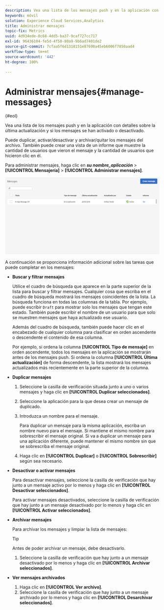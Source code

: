 ```yaml
---
description: Vea una lista de los mensajes push y en la aplicación con detalles sobre la última actualización y el estado activo o desactivado de cada mensaje.
keywords: móvil
solution: Experience Cloud Services,Analytics
title: Administrar mensajes
topic-fix: Metrics
uuid: 4d934ede-0c68-4dd5-ba37-9caf727cc717
exl-id: 96436104-fe5d-4f50-80a9-9b6ad7401de2
source-git-commit: 7cfaa5f6d1318151e87698a45eb6006f7850aad4
workflow-type: tm+mt
source-wordcount: '442'
ht-degree: 100%

---
```


# Administrar mensajes{#manage-messages}

{#eol}

Vea una lista de los mensajes push y en la aplicación con detalles sobre la última actualización y si los mensajes se han activado o desactivado.

Puede duplicar, activar/desactivar y archivar/quitar los mensajes del archivo. También puede crear una vista de un informe que muestre la cantidad de usuarios que vieron el mensaje y la cantidad de usuarios que hicieron clic en él.

Para administrar mensajes, haga clic en ***su nombre_aplicación*** > **[!UICONTROL Mensajería]** > **[!UICONTROL Administrar mensajes]**.

![](assets/manage_messages.png)

A continuación se proporciona información adicional sobre las tareas que puede completar en los mensajes:

* **Buscar y filtrar mensajes**

   Utilice el cuadro de búsqueda que aparece en la parte superior de la lista para buscar y filtrar mensajes. Cualquier cosa que escriba en el cuadro de búsqueda mostrará los mensajes coincidentes de la lista. La búsqueda funciona en todas las columnas de la tabla. Por ejemplo, puede escribir  `Draft` para mostrar solo los mensajes que tengan este estado. También puede escribir el nombre de un usuario para que solo se muestren mensajes que haya actualizado ese usuario.

   Además del cuadro de búsqueda, también puede hacer clic en el encabezado de cualquier columna para clasificar en orden ascendente o descendente el contenido de esa columna.

   Por ejemplo, si ordena la columna **[!UICONTROL Tipo de mensaje]** en orden ascendente, todos los mensajes en la aplicación se mostrarán antes de los mensajes push. Si ordena la columna **[!UICONTROL Última actualización]** de forma descendente, la lista mostrará los mensajes actualizados más recientemente en la parte superior de la columna.

* **Duplicar mensajes**

   1. Seleccione la casilla de verificación situada junto a uno o varios mensajes y haga clic en **[!UICONTROL Duplicar seleccionados]**.
   1. Seleccione la aplicación para la que desea crear un mensaje de duplicado.
   1. Introduzca un nombre para el mensaje.

      Para duplicar un mensaje para la misma aplicación, escriba un nombre nuevo para el mensaje. Si mantiene el mismo nombre para sobrescribir el mensaje original. Si va a duplicar un mensaje para una aplicación diferente, puede mantener el mismo nombre sin que se sobrescriba el mensaje original.

   1. Haga clic en **[!UICONTROL Duplicar]** o **[!UICONTROL Sobrescribir]** según sea necesario.

* **Desactivar o activar mensajes**

   Para desactivar mensajes, seleccione la casilla de verificación que hay junto a un mensaje activo por lo menos y haga clic en **[!UICONTROL Desactivar seleccionados]**.

   Para activar mensajes desactivados, seleccione la casilla de verificación que hay junto a un mensaje desactivado por lo menos y haga clic en **[!UICONTROL Activar seleccionados]**.

* **Archivar mensajes**

   Para archivar los mensajes y limpiar la lista de mensajes:

   >[!TIP]
   >
   >Antes de poder archivar un mensaje, debe desactivarlo.

   1. Seleccione la casilla de verificación que hay junto a un mensaje desactivado por lo menos y haga clic en **[!UICONTROL Archivar seleccionados]**.

* **Ver mensajes archivados**

   1. Haga clic en **[!UICONTROL Ver archivo]**.
   1. Seleccione la casilla de verificación que hay junto a un mensaje archivado por lo menos y haga clic en **[!UICONTROL Desarchivar seleccionados]**.
